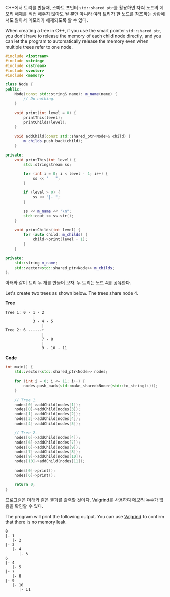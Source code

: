 C++에서 트리를 만들때, 스마트 포인터 `std::shared_ptr`를 활용하면 자식 노드의 메모리 해제를 직접 해주지 않아도 될 뿐만 아니라 여러 트리가 한 노드를 참조하는 상황에서도 알아서 메모리가 해제되도록 할 수 있다.

When creating a tree in C++, if you use the smart pointer `std::shared_ptr`, you don't have to release the memory of each child node directly, and you can let the program to automatically release the memory even when multiple trees refer to one node.

```cpp
#include <iostream>
#include <string>
#include <sstream>
#include <vector>
#include <memory>

class Node {
public:
    Node(const std::string& name): m_name(name) {
        // Do nothing.
    }

    void print(int level = 0) {
        printThis(level);
        printChilds(level);
    }

    void addChild(const std::shared_ptr<Node>& child) {
        m_childs.push_back(child);
    }

private:
    void printThis(int level) {
        std::stringstream ss;

        for (int i = 0; i < level - 1; i++) {
            ss << "   ";
        }

        if (level > 0) {
            ss << "|- ";
        }

        ss << m_name << "\n";
        std::cout << ss.str();
    }

    void printChilds(int level) {
        for (auto child: m_childs) {
            child->print(level + 1);
        }
    }

private:
    std::string m_name;
    std::vector<std::shared_ptr<Node>> m_childs;
};
```

아래와 같이 트리 두 개를 만들어 보자. 두 트리는 노드 4를 공유한다.

Let's create two trees as shown below. The trees share node 4.

**Tree**

```
Tree 1: 0 - 1 - 2
            |
            3 - 4 - 5
                |
Tree 2: 6 ------+
                |
                7 - 8
                |
                9 - 10 - 11
```

**Code**

```cpp
int main() {
    std::vector<std::shared_ptr<Node>> nodes;

    for (int i = 0; i <= 11; i++) {
        nodes.push_back(std::make_shared<Node>(std::to_string(i)));
    }

    // Tree 1.
    nodes[0]->addChild(nodes[1]);
    nodes[0]->addChild(nodes[3]);
    nodes[1]->addChild(nodes[2]);
    nodes[3]->addChild(nodes[4]);
    nodes[4]->addChild(nodes[5]);

    // Tree 2.
    nodes[6]->addChild(nodes[4]);
    nodes[6]->addChild(nodes[7]);
    nodes[6]->addChild(nodes[9]);
    nodes[7]->addChild(nodes[8]);
    nodes[9]->addChild(nodes[10]);
    nodes[10]->addChild(nodes[11]);

    nodes[0]->print();
    nodes[6]->print();

    return 0;
}
```

프로그램은 아래와 같은 결과를 출력할 것이다.
[Valgrind](https://valgrind.org/)를 사용하여 메모리 누수가 없음을 확인할 수 있다.

The program will print the following output.
You can use [Valgrind](https://valgrind.org/) to confirm that there is no memory leak.

```
0
|- 1
   |- 2
|- 3
   |- 4
      |- 5
6
|- 4
   |- 5
|- 7
   |- 8
|- 9
   |- 10
      |- 11
```
